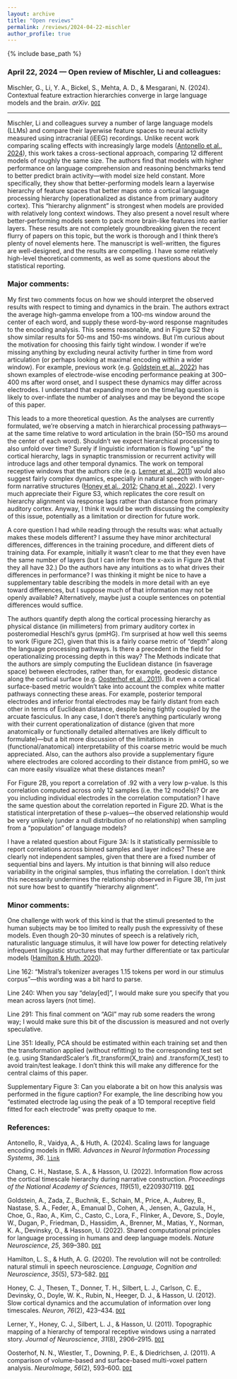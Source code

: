 ```yaml
---
layout: archive
title: "Open reviews"
permalink: /reviews/2024-04-22-mischler
author_profile: true
---
```


{% include base_path %}



### April 22, 2024 &mdash; Open review of Mischler, Li and colleagues:
Mischler, G., Li, Y. A., Bickel, S., Mehta, A. D., & Mesgarani, N. (2024). Contextual feature extraction hierarchies converge in large language models and the brain. *arXiv*. [`DOI`](https://doi.org/10.48550/arXiv.2401.17671)

---

Mischler, Li and colleagues survey a number of large language models (LLMs) and compare their layerwise feature spaces to neural activity measured using intracranial (iEEG) recordings. Unlike recent work comparing scaling effects with increasingly large models ([Antonello et al., 2024](https://proceedings.neurips.cc/paper_files/paper/2023/hash/4533e4a352440a32558c1c227602c323-Abstract-Conference.html)), this work takes a cross-sectional approach, comparing 12 different models of roughly the same size. The authors find that models with higher performance on language comprehension and reasoning benchmarks tend to better predict brain activity—with model size held constant. More specifically, they show that better-performing models learn a layerwise hierarchy of feature spaces that better maps onto a cortical language processing hierarchy (operationalized as distance from primary auditory cortex). This “hierarchy alignment” is strongest when models are provided with relatively long context windows. They also present a novel result where better-performing models seem to pack more brain-like features into earlier layers. These results are not completely groundbreaking given the recent flurry of papers on this topic, but the work is thorough and I think there’s plenty of novel elements here. The manuscript is well-written, the figures are well-designed, and the results are compelling. I have some relatively high-level theoretical comments, as well as some questions about the statistical reporting. 

### Major comments:

My first two comments focus on how we should interpret the observed results with respect to timing and dynamics in the brain. The authors extract the average high-gamma envelope from a 100-ms window around the center of each word, and supply these word-by-word response magnitudes to the encoding analysis. This seems reasonable, and in Figure S2 they show similar results for 50-ms and 150-ms windows. But I’m curious about the motivation for choosing this fairly tight window. I wonder if we’re missing anything by excluding neural activity further in time from word articulation (or perhaps looking at maximal encoding within a wider window). For example, previous work (e.g. [Goldstein et al., 2022](https://doi.org/10.1038/s41593-022-01026-4)) has shown examples of electrode-wise encoding performance peaking at 300–400 ms after word onset, and I suspect these dynamics may differ across electrodes. I understand that expanding more on the time/lag question is likely to over-inflate the number of analyses and may be beyond the scope of this paper. 

This leads to a more theoretical question. As the analyses are currently formulated, we’re observing a match in hierarchical processing pathways—at the same time relative to word articulation in the brain (50–150 ms around the center of each word). Shouldn’t we expect hierarchical processing to also unfold over time? Surely if linguistic information is flowing “up” the cortical hierarchy, lags in synaptic transmission or recurrent activity will introduce lags and other temporal dynamics. The work on temporal receptive windows that the authors cite (e.g. [Lerner et al., 2011](https://doi.org/10.1523/jneurosci.3684-10.2011)) would also suggest fairly complex dynamics, especially in natural speech with longer-form narrative structures ([Honey et al., 2012](https://doi.org/10.1016/j.neuron.2012.08.011); [Chang et al., 2022](https://doi.org/10.1073/pnas.2209307119)). I very much appreciate their Figure S3, which replicates the core result on hierarchy alignment via response lags rather than distance from primary auditory cortex. Anyway, I think it would be worth discussing the complexity of this issue, potentially as a limitation or direction for future work.

A core question I had while reading through the results was: what actually makes these models different? I assume they have minor architectural differences, differences in the training procedure, and different diets of training data. For example, initially it wasn’t clear to me that they even have the same number of layers (but I can infer from the x-axis in Figure 2A that they all have 32.) Do the authors have any intuitions as to what drives their differences in performance? I was thinking it might be nice to have a supplementary table describing the models in more detail with an eye toward differences, but I suppose much of that information may not be openly available? Alternatively, maybe just a couple sentences on potential differences would suffice.

The authors quantify depth along the cortical processing hierarchy as physical distance (in millimeters) from primary auditory cortex in posteromedial Heschl’s gyrus (pmHG). I’m surprised at how well this seems to work (Figure 2C), given that this is a fairly coarse metric of “depth” along the language processing pathways. Is there a precedent in the field for operationalizing processing depth in this way? The Methods indicate that the authors are simply computing the Euclidean distance (in fsaverage space) between electrodes, rather than, for example, geodesic distance along the cortical surface (e.g. [Oosterhof et al., 2011](https://doi.org/10.1016/j.neuroimage.2010.04.270)). But even a cortical surface-based metric wouldn’t take into account the complex white matter pathways connecting these areas. For example, posterior temporal electrodes and inferior frontal electrodes may be fairly distant from each other in terms of Euclidean distance, despite being tightly coupled by the arcuate fasciculus. In any case, I don’t there’s anything particularly wrong with their current operationalization of distance (given that more anatomically or functionally detailed alternatives are likely difficult to formulate)—but a bit more discussion of the limitations in (functional/anatomical) interpretability of this coarse metric would be much appreciated. Also, can the authors also provide a supplementary figure where electrodes are colored according to their distance from pmHG, so we can more easily visualize what these distances mean?

For Figure 2B, you report a correlation of .92 with a very low p-value. Is this correlation computed across only 12 samples (i.e. the 12 models)? Or are you including individual electrodes in the correlation computation? I have the same question about the correlation reported in Figure 2D. What is the statistical interpretation of these p-values—the observed relationship would be very unlikely (under a null distribution of no relationship) when sampling from a “population” of language models?

I have a related question about Figure 3A: Is it statistically permissible to report correlations across binned samples and layer indices? These are clearly not independent samples, given that there are a fixed number of sequential bins and layers. My intuition is that binning will also reduce variability in the original samples, thus inflating the correlation. I don’t think this necessarily undermines the relationship observed in Figure 3B, I’m just not sure how best to quantify “hierarchy alignment”.

### Minor comments:

One challenge with work of this kind is that the stimuli presented to the human subjects may be too limited to really push the expressivity of these models. Even though 20–30 minutes of speech is a relatively rich, naturalistic language stimulus, it will have low power for detecting relatively infrequent linguistic structures that may further differentiate or tax particular models ([Hamilton & Huth, 2020](https://doi.org/10.1080/23273798.2018.1499946)).

Line 162: “Mistral’s tokenizer averages 1.15 tokens per word in our stimulus corpus”—this wording was a bit hard to parse.

Line 240: When you say “delay[ed]”, I would make sure you specify that you mean across layers (not time).

Line 291: This final comment on “AGI” may rub some readers the wrong way; I would make sure this bit of the discussion is measured and not overly speculative.

Line 351: Ideally, PCA should be estimated within each training set and then the transformation applied (without refitting) to the corresponding test set (e.g. using StandardScaler’s .fit\_transform(X\_train) and .transform(X\_test) to avoid train/test leakage. I don’t think this will make any difference for the central claims of this paper.

Supplementary Figure 3: Can you elaborate a bit on how this analysis was performed in the figure caption? For example, the line describing how you “estimated electrode lag using the peak of a 1D temporal receptive field fitted for each electrode” was pretty opaque to me.


### References:

Antonello, R., Vaidya, A., & Huth, A. (2024). Scaling laws for language encoding models in fMRI. *Advances in Neural Information Processing Systems*, *36*. [`link`](https://proceedings.neurips.cc/paper_files/paper/2023/hash/4533e4a352440a32558c1c227602c323-Abstract-Conference.html)

Chang, C. H., Nastase, S. A., & Hasson, U. (2022). Information flow across the cortical timescale hierarchy during narrative construction. *Proceedings of the National Academy of Sciences*, *119*(51), e2209307119. [`DOI`](https://doi.org/10.1073/pnas.2209307119)

Goldstein, A., Zada, Z., Buchnik, E., Schain, M., Price, A., Aubrey, B., Nastase, S. A., Feder, A., Emanual D., Cohen, A., Jensen, A., Gazula, H., Choe, G., Rao, A., Kim, C., Casto, C., Lora, F., Flinker, A., Devore, S., Doyle, W., Dugan, P., Friedman, D., Hassidim, A., Brenner, M., Matias, Y., Norman, K. A., Devinsky, O., & Hasson, U. (2022). Shared computational principles for language processing in humans and deep language models. *Nature Neuroscience*, *25*, 369–380. [`DOI`](https://doi.org/10.1038/s41593-022-01026-4)

Hamilton, L. S., & Huth, A. G. (2020). The revolution will not be controlled: natural stimuli in speech neuroscience. *Language, Cognition and Neuroscience*, *35*(5), 573–582. [`DOI`](https://doi.org/10.1080/23273798.2018.1499946)

Honey, C. J., Thesen, T., Donner, T. H., Silbert, L. J., Carlson, C. E., Devinsky, O., Doyle, W. K., Rubin, N., Heeger, D. J., & Hasson, U. (2012). Slow cortical dynamics and the accumulation of information over long timescales. *Neuron*, *76*(2), 423–434. [`DOI`](https://doi.org/10.1016/j.neuron.2012.08.011)

Lerner, Y., Honey, C. J., Silbert, L. J., & Hasson, U. (2011). Topographic mapping of a hierarchy of temporal receptive windows using a narrated story. *Journal of Neuroscience*, *31*(8), 2906–2915. [`DOI`](https://doi.org/10.1523/jneurosci.3684-10.2011)

Oosterhof, N. N., Wiestler, T., Downing, P. E., & Diedrichsen, J. (2011). A comparison of volume-based and surface-based multi-voxel pattern analysis. *NeuroImage*, *56*(2), 593–600. [`DOI`](https://doi.org/10.1016/j.neuroimage.2010.04.270)

